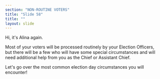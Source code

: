 ```yaml
---
section: "NON-ROUTINE VOTERS"
title: "Slide 58"
title: ""
layout: slide
---
```


Hi, it's Alina again.

Most of your voters will be processed routinely by your Election Officers, but there will be a few who will have some special circumstances and will need additional help from you as the Chief or Assistant Chief.

Let's go over the most common election day circumstances you will encounter!




